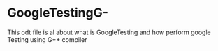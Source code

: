 # GoogleTestingG-
This odt file is al about what is GoogleTesting and how perform google Testing using G++ compiler
